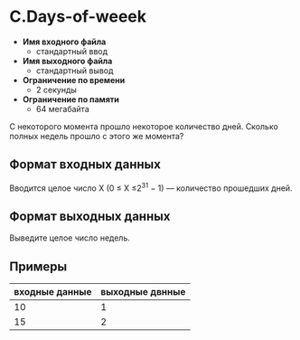 # C.Days-of-weeek

* **Имя входного файла**
  * стандартный ввод
* **Имя выходного файла**
  * стандартный вывод
* **Ограничение по времени**
  * 2 секунды
* **Ограничение по памяти**
  * 64 мегабайта

С некоторого момента прошло некоторое количество дней. Сколько полных недель прошло с этого же момента?

## Формат входных данных
Вводится целое число X (0 ≤ X ≤2<sup>31</sup> − 1) — количество прошедших дней.

## Формат выходных данных
Выведите целое число недель.

## Примеры
| входные данные | выходные двнные |
| ------ | ------ |
| 10 | 1 |
| 15 | 2 |
